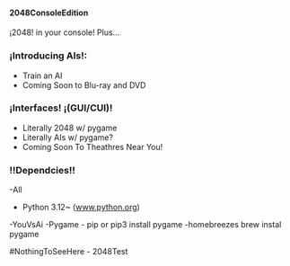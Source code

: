 #### 2048ConsoleEdition 
¡2048! in your console! Plus...

### ¡Introducing AIs!:
- Train an AI
- Coming Soon to Blu-ray and DVD

### ¡Interfaces! ¡(GUI/CUI)!
- Literally 2048 w/ pygame
- Literally AIs w/ pygame?
- Coming Soon To Theathres Near You!  

### !!Dependcies!!
-All
- Python 3.12~ (www.python.org) 
   
 -YouVsAi
 -Pygame - pip or pip3 install pygame -homebreezes brew instal pygame 
 
 
#NothingToSeeHere - 2048Test
